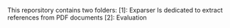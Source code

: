 This reporsitory contains two folders:
[1]:	Exparser
Is dedicated to extract references from PDF documents 
[2]:	Evaluation

